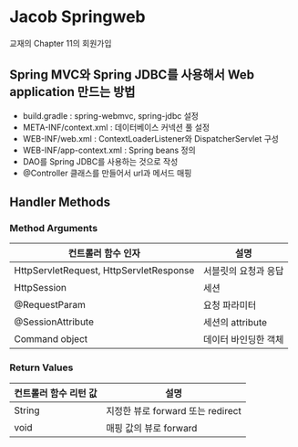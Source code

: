 # Jacob Springweb

교재의 Chapter 11의 회원가입

## Spring MVC와 Spring JDBC를 사용해서 Web application 만드는 방법

* build.gradle : spring-webmvc, spring-jdbc 설정
* META-INF/context.xml : 데이터베이스 커넥션 풀 설정
* WEB-INF/web.xml : ContextLoaderListener와 DispatcherServlet 구성
* WEB-INF/app-context.xml : Spring beans 정의
* DAO를 Spring JDBC를 사용하는 것으로 작성
* @Controller 클래스를 만들어서 url과 메서드 매핑

## Handler Methods

### Method Arguments
|컨트롤러 함수 인자|설명|
|---|---|
|HttpServletRequest, HttpServletResponse|서블릿의 요청과 응답|
|HttpSession|세션|
|@RequestParam|요청 파라미터|
|@SessionAttribute|세션의 attribute|
|Command object|데이터 바인딩한 객체|

### Return Values
|컨트롤러 함수 리턴 값|설명|
|---|---|
|String|지정한 뷰로 forward 또는 redirect|
|void|매핑 값의 뷰로 forward|
